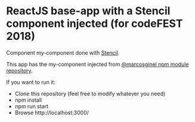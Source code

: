 # ReactJS base-app with a Stencil component injected (for codeFEST 2018)

Component my-component done with [Stencil](https://stenciljs.com/). 

This app has the my-component injected from [@marcosginel npm module repository](https://www.npmjs.com/package/@marcosginel/my-component).

If you want to run it:

- Clone this repository (feel free to modify whatever you need)
- npm install
- npm run start
- Browse http://localhost:3000/
